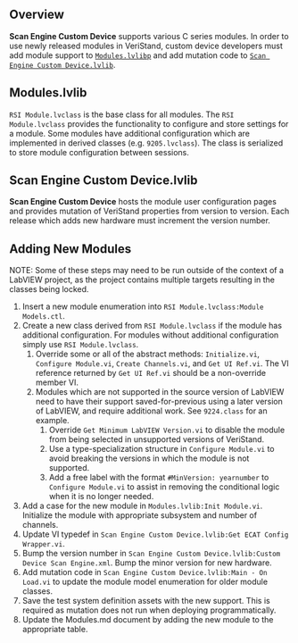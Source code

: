 ## Overview

**Scan Engine Custom Device** supports various C series modules. In order to use newly released modules in VeriStand, custom device developers must add module support to [`Modules.lvlibp`](https://github.com/ni/niveristand-scan-engine-module-libraries) and add mutation code to [`Scan Engine Custom Device.lvlib`](https://github.com/ni/niveristand-scan-engine-ethercat-custom-device).

## Modules.lvlib

`RSI Module.lvclass` is the base class for all modules. The `RSI Module.lvclass` provides the functionality to configure and store settings for a module. Some modules have additional configuration which are implemented in derived classes (e.g. `9205.lvclass`). The class is serialized to store module configuration between sessions.

## Scan Engine Custom Device.lvlib

**Scan Engine Custom Device** hosts the module user configuration pages and provides mutation of VeriStand properties from version to version. Each release which adds new hardware must increment the version number.

## Adding New Modules

NOTE: Some of these steps may need to be run outside of the context of a LabVIEW project, as the project contains multiple targets resulting in the classes being locked.

1. Insert a new module enumeration into `RSI Module.lvclass:Module Models.ctl`.
1. Create a new class derived from `RSI Module.lvclass` if the module has additional configuration. For modules without additional configuration simply use `RSI Module.lvclass`.
    1. Override some or all of the abstract methods: `Initialize.vi`, `Configure Module.vi`, `Create Channels.vi`, and `Get UI Ref.vi`. The VI reference returned by `Get UI Ref.vi` should be a non-override member VI.
    1. Modules which are not supported in the source version of LabVIEW need to have their support saved-for-previous using a later version of LabVIEW, and require additional work. See `9224.class` for an example.
        1. Override `Get Minimum LabVIEW Version.vi` to disable the module from being selected in unsupported versions of VeriStand.
        1. Use a type-specialization structure in `Configure Module.vi` to avoid breaking the versions in which the module is not supported.
        1. Add a free label with the format `#MinVersion: yearnumber` to `Configure Module.vi` to assist in removing the conditional logic when it is no longer needed.
1. Add a case for the new module in `Modules.lvlib:Init Module.vi`. Initialize the module with appropriate subsystem and number of channels.
1. Update VI typedef in `Scan Engine Custom Device.lvlib:Get ECAT Config Wrapper.vi`.
1. Bump the version number in `Scan Engine Custom Device.lvlib:Custom Device Scan Engine.xml`. Bump the minor version for new hardware.
1. Add mutation code in `Scan Engine Custom Device.lvlib:Main - On Load.vi` to update the module model enumeration for older module classes.
1. Save the test system definition assets with the new support. This is required as mutation does not run when deploying programmatically.
1. Update the Modules.md document by adding the new module to the appropriate table.
